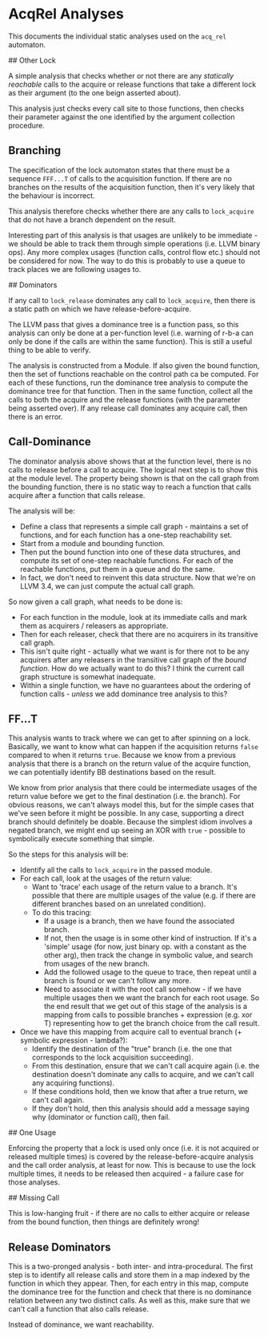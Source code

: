 # AcqRel Analyses

This documents the individual static analyses used on the
`acq_rel` automaton.

## Other Lock

A simple analysis that checks whether or not there are any *statically
reachable* calls to the acquire or release functions that take a
different lock as their argument (to the one beign asserted about).

This analysis just checks every call site to those functions, then
checks their parameter against the one identified by the argument
collection procedure.

## Branching

The specification of the lock automaton states that there must be a
sequence `FFF...T` of calls to the acquisition function. If there are no
branches on the results of the acquisition function, then it's very
likely that the behaviour is incorrect.

This analysis therefore checks whether there are any calls to
`lock_acquire` that do not have a branch dependent on the result.

Interesting part of this analysis is that usages are unlikely to be
immediate - we should be able to track them through simple operations
(i.e. LLVM binary ops). Any more complex usages (function calls, control
flow etc.) should not be considered for now. The way to do this is
probably to use a queue to track places we are following usages to.

## Dominators

If any call to `lock_release` dominates any call to `lock_acquire`, then
there is a static path on which we have release-before-acquire.

The LLVM pass that gives a dominance tree is a function pass, so this
analysis can only be done at a per-function level (i.e. warning of r-b-a
can only be done if the calls are within the same function). This is
still a useful thing to be able to verify.

The analysis is constructed from a Module. If also given the bound
function, then the set of functions reachable on the control path ca be
computed. For each of these functions, run the dominance tree analysis
to compute the dominance tree for that function. Then in the same
function, collect all the calls to both the acquire and the release
functions (with the parameter being asserted over). If any release call
dominates any acquire call, then there is an error.

## Call-Dominance

The dominator analysis above shows that at the function level, there is
no calls to release before a call to acquire. The logical next step is
to show this at the module level. The property being shown is that on
the call graph from the bounding function, there is no static way to
reach a function that calls acquire after a function that calls release.

The analysis will be:

* Define a class that represents a simple call graph - maintains a set
  of functions, and for each function has a one-step reachability set.
* Start from a module and bounding function.
* Then put the bound function into one of these data structures, and
  compute its set of one-step reachable functions. For each of the
  reachable functions, put them in a queue and do the same.
* In fact, we don't need to reinvent this data structure. Now that we're
  on LLVM 3.4, we can just compute the actual call graph.

So now given a call graph, what needs to be done is:

* For each function in the module, look at its immediate calls and mark
  them as acquirers / releasers as appropriate.
* Then for each releaser, check that there are no acquirers in its
  transitive call graph.
* This isn't quite right - actually what we want is for there not to be
  any acquirers after any releasers in the transitive call graph of the
  *bound function*. How do we actually want to do this? I think the
  current call graph structure is somewhat inadequate.
* Within a single function, we have no guarantees about the ordering of
  function calls - *unless* we add dominance tree analysis to this?

## FF...T

This analysis wants to track where we can get to after spinning on a
lock. Basically, we want to know what can happen if the acquisition
returns `false` compared to when it returns `true`. Because we know from
a previous analysis that there is a branch on the return value of the
acquire function, we can potentially identify BB destinations based on
the result.

We know from prior analysis that there could be intermediate usages of
the return value before we get to the final destination (i.e. the
branch). For obvious reasons, we can't always model this, but for the
simple cases that we've seen before it might be possible. In any case,
supporting a direct branch should definitely be doable. Because the
simplest idiom involves a negated branch, we might end up seeing an XOR
with `true` - possible to symbolically execute something that simple.

So the steps for this analysis will be:

* Identify all the calls to `lock_acquire` in the passed module.
* For each call, look at the usages of the return value:
  * Want to 'trace' each usage of the return value to a branch. It's
    possible that there are multiple usages of the value (e.g. if there
    are different branches based on an unrelated condition).
  * To do this tracing:
    * If a usage is a branch, then we have found the associated branch.
    * If not, then the usage is in some other kind of instruction. If
      it's a 'simple' usage (for now, just binary op. with a constant as
      the other arg), then track the change in symbolic value, and
      search from usages of the new branch.
    * Add the followed usage to the queue to trace, then repeat until a
      branch is found or we can't follow any more.
    * Need to associate it with the root call somehow - if we have
      multiple usages then we want the branch for each root usage. So
      the end result that we get out of this stage of the analysis is a
      mapping from calls to possible branches + expression (e.g. xor T)
      representing how to get the branch choice from the call result.
* Once we have this mapping from acquire call to eventual branch (+
  symbolic expression - lambda?):
  * Identify the destination of the "true" branch (i.e. the one that
    corresponds to the lock acquisition succeeding).
  * From this destination, ensure that we can't call acquire again (i.e.
    the destination doesn't dominate any calls to acquire, and we can't
    call any acquiring functions).
  * If these conditions hold, then we know that after a true return, we
    can't call again.
  * If they don't hold, then this analysis should add a message saying
    why (dominator or function call), then fail.

## One Usage

Enforcing the property that a lock is used only once (i.e. it is not
acquired or released multiple times) is covered by the
release-before-acquire analysis and the call order analysis, at least
for now. This is because to use the lock multiple times, it needs to be
released then acquired - a failure case for those analyses.

## Missing Call

This is low-hanging fruit - if there are no calls to either acquire or
release from the bound function, then things are definitely wrong!

## Release Dominators

This is a two-pronged analysis - both inter- and intra-procedural. The
first step is to identify all release calls and store them in a
map indexed by the function in which they appear. Then, for each entry
in this map, compute the dominance tree for the function and check that
there is no dominance relation between any two distinct calls. As well
as this, make sure that we can't call a function that also calls
release.

Instead of dominance, we want reachability.
